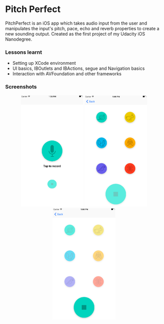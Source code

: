 # Pitch Perfect

PitchPerfect is an iOS app which takes audio input from the user and manipulates the input's pitch, pace, echo and reverb properties to create a new sounding output. 
Created as the first project of my Udacity iOS Nanodegree.

### Lessons learnt

  - Setting up XCode environment
  - UI basics, IBOutlets and IBActions, segue and Navigation basics
  - Interaction with AVFoundation and other frameworks


### Screenshots
<div align="center">
        <img width="200px" src="SS_Learnings/Screen1.png" alt="Screen1"></img>
        <img width="200px" src="SS_Learnings/Screen2_normal.png" alt="Stop button disabled"></img>
        <img width="200px" src="SS_Learnings/Screen2_playback.png" alt="Stop button enabled"></img>
</div>
